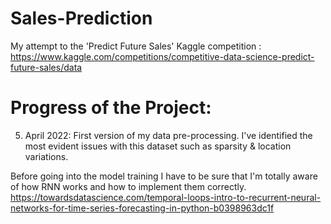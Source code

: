 # Sales-Prediction
My attempt to the 'Predict Future Sales' Kaggle competition : https://www.kaggle.com/competitions/competitive-data-science-predict-future-sales/data

# Progress of the Project:

5. April 2022:
First version of my data pre-processing. I've identified the most evident issues with this dataset such as sparsity & location variations.

Before going into the model training I have to be sure that I'm totally aware of how RNN works and how to implement them correctly. 
https://towardsdatascience.com/temporal-loops-intro-to-recurrent-neural-networks-for-time-series-forecasting-in-python-b0398963dc1f

